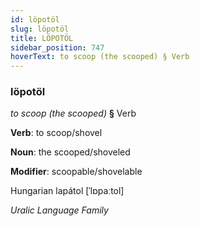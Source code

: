 ```yaml
---
id: löpotöl
slug: löpotöl
title: LÖPOTÖL
sidebar_position: 747
hoverText: to scoop (the scooped) § Verb
---
```


### löpotöl

*to scoop (the scooped)* **§** Verb

**Verb**: to scoop/shovel

**Noun**: the scooped/shoveled

**Modifier**: scoopable/shovelable

Hungarian lapátol [ˈlɒpaːtol]

*Uralic Language Family*